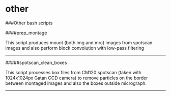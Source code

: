 other
=====

###Other bash scripts

####prep_montage

This script produces mount (both img and mrc) images from spotscan images and also perform block convolution with low-pass filtering

---

#####spotscan_clean_boxes

This script processes box files from CM120 spotscan (taken with 1024x1024px Gatan CCD camera) to remove particles on the border between montaged images and also the boxes outside micrograph.

---
